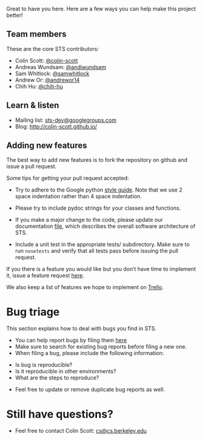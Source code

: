 Great to have you here. Here are a few ways you can help make this project better!

## Team members

These are the core STS contributors:

* Colin Scott: [@colin-scott](http://github.com/colin-scott)
* Andreas Wundsam: [@andiwundsam](http://github.com/andiwundsam)
* Sam Whitlock: [@samwhitlock](http://github.com/samwhitlock)
* Andrew Or: [@andrewor14](http://github.com/andrewor14)
* Chih Hu: [@chih-hu](https://github.com/chih-hu)

## Learn & listen

* Mailing list: sts-dev@googlegroups.com
* Blog: http://colin-scott.github.io/

## Adding new features

The best way to add new features is to fork the repository on github and issue a pull
request.

Some tips for getting your pull request accepted:

* Try to adhere to the Google python [style guide](http://google-styleguide.googlecode.com/svn/trunk/pyguide.html).
  Note that we use 2 space indentation rather than 4 space indentation.

* Please try to include pydoc strings for your classes and functions.

* If you make a major change to the code, please update our documentation
  [file](https://github.com/ucb-sts/sts/blob/master/DOCUMENTATION.md), which describes
  the overall software architecture of STS.

* Include a unit test in the appropriate tests/ subdirectory. Make sure to run
 `nosetests` and verify that all tests pass before issuing the pull request.

If you there is a feature you would like but you don’t have time to implement
it, issue a feature request [here](http://github.com/ucb-sts/sts/issues).

We also keep a list of features we hope to implement on
[Trello](https://trello.com/board/sts/4f44384523d39fc2042fa672).

# Bug triage

This section explains how to deal with bugs you find in STS.

* You can help report bugs by filing them [here](http://github.com/ucb-sts/sts/issues)
* Make sure to search for existing bug reports before filing a new one.
* When filing a bug, please include the following information:
- Is bug is reproducible?
- Is it reproducible in other environments?
- What are the steps to reproduce?

* Feel free to update or remove duplicate bug reports as well.

# Still have questions?

* Feel free to contact Colin Scott: cs@cs.berkeley.edu
